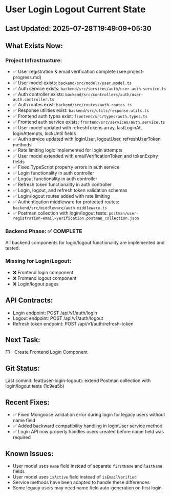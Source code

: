 # User Login Logout Current State

## Last Updated: 2025-07-28T19:49:09+05:30

## What Exists Now:
<!-- AI updates this after each task -->

### Project Infrastructure:
- ✅ User registration & email verification complete (see project-progress.md)
- ✅ User model exists: `backend/src/models/user.model.ts`
- ✅ Auth service exists: `backend/src/services/auth/user-auth.service.ts` 
- ✅ Auth controller exists: `backend/src/controllers/auth/user-auth.controller.ts`
- ✅ Auth routes exist: `backend/src/routes/auth.routes.ts`
- ✅ Response utilities exist: `backend/src/utils/response.utils.ts`
- ✅ Frontend auth types exist: `frontend/src/types/auth.types.ts`
- ✅ Frontend auth service exists: `frontend/src/services/auth.service.ts`
- ✅ User model updated with refreshTokens array, lastLoginAt, loginAttempts, lockUntil fields
- ✅ Auth service updated with loginUser, logoutUser, refreshUserToken methods
- ✅ Rate limiting logic implemented for login attempts
- ✅ User model extended with emailVerificationToken and tokenExpiry fields
- ✅ Fixed TypeScript property errors in auth service
- ✅ Login functionality in auth controller
- ✅ Logout functionality in auth controller
- ✅ Refresh token functionality in auth controller
- ✅ Login, logout, and refresh token validation schemas
- ✅ Login/logout routes added with rate limiting
- ✅ Authentication middleware for protected routes: `backend/src/middleware/auth.middleware.ts`
- ✅ Postman collection with login/logout tests: `postman/user-registration-email-verification.postman_collection.json`

### Backend Phase: ✅ COMPLETE
All backend components for login/logout functionality are implemented and tested.

### Missing for Login/Logout:
- ❌ Frontend login component
- ❌ Frontend logout component
- ❌ Login/logout pages

## API Contracts:
- Login endpoint: POST /api/v1/auth/login
- Logout endpoint: POST /api/v1/auth/logout
- Refresh token endpoint: POST /api/v1/auth/refresh-token

## Next Task: 
F1 - Create Frontend Login Component

## Git Status:
Last commit: feat(user-login-logout): extend Postman collection with login/logout tests (1c9ea5b)

## Recent Fixes:
- ✅ Fixed Mongoose validation error during login for legacy users without name field
- ✅ Added backward compatibility handling in loginUser service method
- ✅ Login API now properly handles users created before name field was required

## Known Issues:
- User model uses `name` field instead of separate `firstName` and `lastName` fields
- User model uses `isActive` field instead of `isEmailVerified`
- Service methods have been adapted to handle these differences
- Some legacy users may need name field auto-generation on first login
